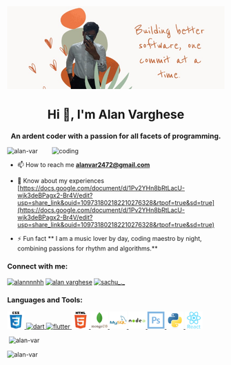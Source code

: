 ![logo](https://github.com/alan-var/alan-var/blob/main/My%20project-1%20(1).jpg)
<h1 align="center">Hi 👋, I'm Alan Varghese</h1>
<h3 align="center">An ardent coder with a passion for all facets of programming.</h3>
<IMG align="right" alt="coding" width="400" src="https://media.giphy.com/media/v1.Y2lkPTc5MGI3NjExMGEyZDgxM2Y0YTYzYTk4ZmE0OGI4ZmJiYTUxOTgzNjMzY2M5ZWZjYSZlcD12MV9pbnRlcm5hbF9naWZzX2dpZklkJmN0PWc/AGXx2ZEOCw8avI2AQH/giphy.gif">

<p align="left"> <img src="https://komarev.com/ghpvc/?username=alan-var&label=Profile%20views&color=0e75b6&style=flat" alt="alan-var" /> </p>

- 📫 How to reach me **alanvar2472@gmail.com**

- 📄 Know about my experiences [https://docs.google.com/document/d/1Pv2YHn8bRtLacU-wjk3deBPagx2-Br4V/edit?usp=share_link&ouid=109731802182210276328&rtpof=true&sd=true](https://docs.google.com/document/d/1Pv2YHn8bRtLacU-wjk3deBPagx2-Br4V/edit?usp=share_link&ouid=109731802182210276328&rtpof=true&sd=true)

- ⚡ Fun fact ** I am a music lover by day, coding maestro by night, combining passions for rhythm and algorithms.**

<h3 align="left">Connect with me:</h3>
<p align="left">
<a href="https://twitter.com/alannnnhh" target="blank"><img align="center" src="https://raw.githubusercontent.com/rahuldkjain/github-profile-readme-generator/master/src/images/icons/Social/twitter.svg" alt="alannnnhh" height="30" width="40" /></a>
<a href="https://linkedin.com/in/alan varghese" target="blank"><img align="center" src="https://raw.githubusercontent.com/rahuldkjain/github-profile-readme-generator/master/src/images/icons/Social/linked-in-alt.svg" alt="alan varghese" height="30" width="40" /></a>
<a href="https://instagram.com/sachu_._" target="blank"><img align="center" src="https://raw.githubusercontent.com/rahuldkjain/github-profile-readme-generator/master/src/images/icons/Social/instagram.svg" alt="sachu_._" height="30" width="40" /></a>
</p>

<h3 align="left">Languages and Tools:</h3>
<p align="left"> <a href="https://www.w3schools.com/css/" target="_blank" rel="noreferrer"> <img src="https://raw.githubusercontent.com/devicons/devicon/master/icons/css3/css3-original-wordmark.svg" alt="css3" width="40" height="40"/> </a> <a href="https://dart.dev" target="_blank" rel="noreferrer"> <img src="https://www.vectorlogo.zone/logos/dartlang/dartlang-icon.svg" alt="dart" width="40" height="40"/> </a> <a href="https://flutter.dev" target="_blank" rel="noreferrer"> <img src="https://www.vectorlogo.zone/logos/flutterio/flutterio-icon.svg" alt="flutter" width="40" height="40"/> </a> <a href="https://www.w3.org/html/" target="_blank" rel="noreferrer"> <img src="https://raw.githubusercontent.com/devicons/devicon/master/icons/html5/html5-original-wordmark.svg" alt="html5" width="40" height="40"/> </a> <a href="https://www.mongodb.com/" target="_blank" rel="noreferrer"> <img src="https://raw.githubusercontent.com/devicons/devicon/master/icons/mongodb/mongodb-original-wordmark.svg" alt="mongodb" width="40" height="40"/> </a> <a href="https://www.mysql.com/" target="_blank" rel="noreferrer"> <img src="https://raw.githubusercontent.com/devicons/devicon/master/icons/mysql/mysql-original-wordmark.svg" alt="mysql" width="40" height="40"/> </a> <a href="https://nodejs.org" target="_blank" rel="noreferrer"> <img src="https://raw.githubusercontent.com/devicons/devicon/master/icons/nodejs/nodejs-original-wordmark.svg" alt="nodejs" width="40" height="40"/> </a> <a href="https://www.photoshop.com/en" target="_blank" rel="noreferrer"> <img src="https://raw.githubusercontent.com/devicons/devicon/master/icons/photoshop/photoshop-line.svg" alt="photoshop" width="40" height="40"/> </a> <a href="https://www.python.org" target="_blank" rel="noreferrer"> <img src="https://raw.githubusercontent.com/devicons/devicon/master/icons/python/python-original.svg" alt="python" width="40" height="40"/> </a> <a href="https://reactjs.org/" target="_blank" rel="noreferrer"> <img src="https://raw.githubusercontent.com/devicons/devicon/master/icons/react/react-original-wordmark.svg" alt="react" width="40" height="40"/> </a> </p>

<p>&nbsp;<img align="center" src="https://github-readme-stats.vercel.app/api?username=alan-var&show_icons=true&locale=en" alt="alan-var" /></p>

<p><img align="center" src="https://github-readme-streak-stats.herokuapp.com/?user=alan-var&" alt="alan-var" /></p>
